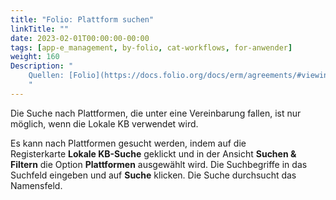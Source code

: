 ```yaml
---
title: "Folio: Plattform suchen"
linkTitle: ""
date: 2023-02-01T00:00:00-00:00
tags: [app-e_management, by-folio, cat-workflows, for-anwender]
weight: 160
Description: "
    Quellen: [Folio](https://docs.folio.org/docs/erm/agreements/#viewing-an-e-resource ) & [GBV](https://info.gbv.de/display/FOLIOGBVEXTERN/Folio:+Plattform+suchen)
    "
---
```


Die Suche nach Plattformen, die unter eine Vereinbarung fallen, ist nur möglich, wenn die Lokale KB verwendet wird.

Es kann nach Plattformen gesucht werden, indem auf die Registerkarte **Lokale KB-Suche** geklickt und in der Ansicht **Suchen & Filtern** die Option **Plattformen** ausgewählt wird. Die Suchbegriffe in das Suchfeld eingeben und auf **Suche** klicken. Die Suche durchsucht das Namensfeld.
